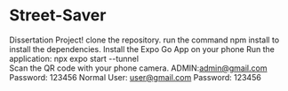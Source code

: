 # Street-Saver
Dissertation Project!
clone the repository.
run the command npm install to install the dependencies.
Install the Expo Go App on your phone
Run the application: npx expo start --tunnel  
Scan the QR code with your phone camera.
ADMIN:admin@gmail.com
Password: 123456
Normal User: user@gmail.com
Password: 123456
